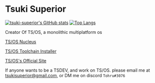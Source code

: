 # Tsuki Superior

[![tsuki-superior's GitHub stats](https://github-readme-stats.vercel.app/api?username=tsuki-superior&theme=dark&show_icons=true)](https://github.com/anuraghazra/github-readme-stats)
[![Top Langs](https://github-readme-stats.vercel.app/api/top-langs/?username=tsuki-superior&theme=dark)](https://github.com/anuraghazra/github-readme-stats)

Creator Of TS/OS, a monolithic multiplatform os

[TS/OS Nucleus](https://github.com/tsuki-superior/tsos-nucleus)

[TS/OS Toolchain Installer](https://github.com/tsuki-superior/tsos-toolchain)

[TS/OS's Official Site](https://tsuki-superior.github.io/tsos-website/)

If anyone wants to be a TSDEV, and work on TS/OS. please email me at tsukisuperior@gmail.com, or DM me on discord `Tohru#3076`
